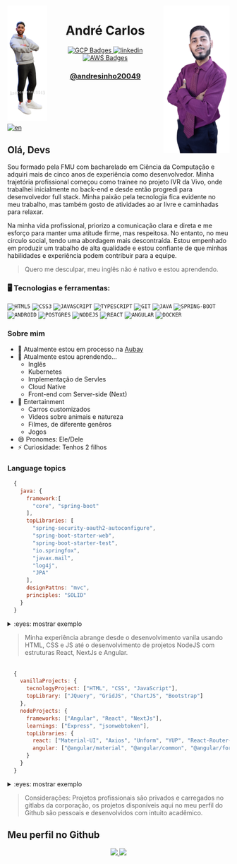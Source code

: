 <img align="left" width="90rem" src="https://github.com/andresinho20049/andresinho20049/blob/master/public/avatar/Me-Avatar.png" alt="Avatar-Art" border="0">
<img align="right" width="150rem" src="https://github.com/andresinho20049/andresinho20049/blob/master/public/avatar/AirBrush_20230512110551-transformed.png" alt="Ready-Player-Me-Avatar-2" border="0">

 <h1 align="center">André Carlos </h1> 
 
<div align="center" dsplay="inline-block">
  <a href="https://www.cloudskillsboost.google/public_profiles/d24adbba-0315-45a7-bea1-9a72a94d8760" target="_blank">
    <img align="center" width="50px" src="https://img.icons8.com/fluency/256/google-cloud.png" alt="GCP Badges" style="vertical-align:top;">
  </a> 
  <a href="https://www.linkedin.com/in/andresinho20049/" target="_blank">
    <img align="center" width="50px" src="https://img.icons8.com/color/256/linkedin.png" alt="linkedin" style="vertical-align:top;">
  </a>
  <a href="https://www.credly.com/users/andre-marques.abbbe29b" target="_blank">
    <img align="center" width="50px" src="https://img.icons8.com/color/256/amazon-web-services.png" alt="AWS Badges" style="vertical-align:top;">
  </a> 
</div> 
<h3 align="center">
 <a href="https://www.andresinho20049.com.br/" target="_blank">
  @andresinho20049
 </a>
</h3>

<br/>
<br/>
<br/>
<br/>

[![en](https://img.shields.io/badge/lang-en-blue.svg)](https://github.com/andresinho20049/andresinho20049/blob/master/README.md)

## Olá, Devs
Sou formado pela FMU com bacharelado em Ciência da Computação e adquiri mais de cinco anos de experiência como desenvolvedor. Minha trajetória profissional começou como trainee no projeto IVR da Vivo, onde trabalhei inicialmente no back-end e desde então progredi para desenvolvedor full stack. Minha paixão pela tecnologia fica evidente no meu trabalho, mas também gosto de atividades ao ar livre e caminhadas para relaxar.

Na minha vida profissional, priorizo a comunicação clara e direta e me esforço para manter uma atitude firme, mas respeitosa. No entanto, no meu circulo social, tendo uma abordagem mais descontraída. 
Estou empenhado em produzir um trabalho de alta qualidade e estou confiante de que minhas habilidades e experiência podem contribuir para a equipe. <br/>
> Quero me desculpar, meu inglês não é nativo e estou aprendendo.

### 🖥️ Tecnologias e ferramentas: 
<code><img width="40px" src="https://cdn.jsdelivr.net/gh/devicons/devicon/icons/html5/html5-original-wordmark.svg" title = "HTML5"/></code>
<code><img width="40px" src="https://cdn.jsdelivr.net/gh/devicons/devicon/icons/css3/css3-original-wordmark.svg" title = "CSS3"/></code>
<code><img width="40px" src="https://cdn.jsdelivr.net/gh/devicons/devicon/icons/javascript/javascript-original.svg" title = "JAVASCRIPT"/></code>
<code><img width="40px" src="https://cdn.jsdelivr.net/gh/devicons/devicon/icons/typescript/typescript-original.svg" title = "TYPESCRIPT"/></code>
<code><img width="40px" src="https://cdn.jsdelivr.net/gh/devicons/devicon/icons/git/git-original.svg" title = "GIT"/></code>
<code><img width="40px" src="https://cdn.jsdelivr.net/gh/devicons/devicon/icons/java/java-original.svg" title = "JAVA"/></code>
<code><img width="40px" src="https://cdn.jsdelivr.net/gh/devicons/devicon/icons/spring/spring-original.svg" title = "SPRING-BOOT"/></code>
<code><img width="40px" src="https://cdn.jsdelivr.net/gh/devicons/devicon/icons/android/android-original.svg" title = "ANDROID"/></code>
<code><img width="40px" src="https://cdn.jsdelivr.net/gh/devicons/devicon/icons/postgresql/postgresql-original.svg" title = "POSTGRES"/></code>
<code><img width="40px" src="https://cdn.jsdelivr.net/gh/devicons/devicon/icons/nodejs/nodejs-original.svg" title = "NODEJS"/></code>
<code><img width="40px" src="https://cdn.jsdelivr.net/gh/devicons/devicon/icons/react/react-original.svg" title = "REACT"/></code>
<code><img width="40px" src="https://cdn.jsdelivr.net/gh/devicons/devicon/icons/angularjs/angularjs-original.svg" title = "ANGULAR"/></code>
<code><img width="40px" src="https://cdn.jsdelivr.net/gh/devicons/devicon/icons/docker/docker-original.svg" title = "DOCKER"/></code>

### Sobre mim
- 🔭 Atualmente estou em processo na <a href="https://www.aubay.pt//" target="_blank">Aubay</a>
- 🌱 Atualmente estou aprendendo...
  - Inglês
  - Kubernetes
  - Implementação de Servles 
  - Cloud Native
  - Front-end com Server-side (Next)
- 💬 Entertainment
  - Carros customizados
  - Videos sobre animais e natureza
  - Filmes, de diferente genêros
  <!-- - Anime -->
  - Jogos 
- 😄 Pronomes: Ele/Dele
- ⚡ Curiosidade: Tenhos 2 filhos

### Language topics
```js
  {
    java: {
      framework:[
        "core", "spring-boot"
      ],
      topLibraries: [
        "spring-security-oauth2-autoconfigure",
        "spring-boot-starter-web",
        "spring-boot-starter-test",
        "io.springfox",
        "javax.mail",
        "log4j",
        "JPA"
      ],
      designPattns: "mvc",
      principles: "SOLID"
    }
  }
```

<details> 
<summary>
:eyes: mostrar exemplo
</summary>

<content>

## [Spring boot com Redis e Postgres usando Docker](https://github.com/andresinho20049/spring-authservice-with-docker/)

Este projeto de inicialização do Spring foi desenvolvido com as configurações de autenticação padrão em mente e documentação para servir de base para o desenvolvimento de outros projetos.

## Visualização
![Visualizacao](https://github.com/andresinho20049/spring-authservice-with-docker/blob/master/media/preview-started.gif)
Como iniciar

</content>

</details>


> Minha experiência abrange desde o desenvolvimento vanila usando HTML, CSS e JS até o desenvolvimento de projetos NodeJS com estruturas React, NextJs e Angular.

```js

  {
    vanillaProjects: {
      tecnologyProject: ["HTML", "CSS", "JavaScript"],
      topLibrary: ["JQuery", "GridJS", "ChartJS", "Bootstrap"]
    },
    nodeProjects: {
      frameworks: ["Angular", "React", "NextJs"],
      learnings: ["Express", "jsonwebtoken"],
      topLibraries: {
        react: ["Material-UI", "Axios", "Unform", "YUP", "React-Router-Dom"],
        angular: ["@angular/material", "@angular/common", "@angular/forms", "@angular/router"]
      }
    }
  }

```

<details>
<summary>:eyes: mostrar exemplo</summary>

## [LB Talks](https://github.com/andresinho20049/LB-Talk-Web)

LB Talks é um site responsivo, ele contem a funcionalidade de tradução para libras, podendo ser aplicado de 2 diferentes formas.

Usuário pode gravar um audio e por meio de API's Speech-to-text é feito a transcrição do audio, após retonado o texto com a fala é chamado serviço do VLibras realizando a tradução para libras.
Alterando o modo para texto, o usuário pode digitar e será feito a tradução do texto digitado para libras.

</details>

> Considerações: Projetos profissionais são privados e carregados no gitlabs da corporação, os projetos disponíveis aqui no meu perfil do Github são pessoais e desenvolvidos com intuito acadêmico.


## Meu perfil no Github
<p align="center">
<a href="https://github.com/andresinho20049">
  <img height="200em" src="https://github-readme-stats.vercel.app/api/top-langs/?username=andresinho20049&custom_title=Linguagens%20mais%20utilizadas"/>
  <img height="200em" src="https://github-readme-stats.vercel.app/api?username=andresinho20049&show_icons=true&count_private=true&theme=radical&include_all_commits=true"/>
</a>
</p>
